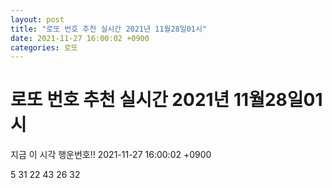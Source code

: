 ```yaml
---
layout: post
title: "로또 번호 추천 실시간 2021년 11월28일01시"
date: 2021-11-27 16:00:02 +0900
categories: 로또
---
```


# 로또 번호 추천 실시간 2021년 11월28일01시

지금 이 시각 행운번호!! 2021-11-27 16:00:02 +0900

 5  31  22  43  26  32 

